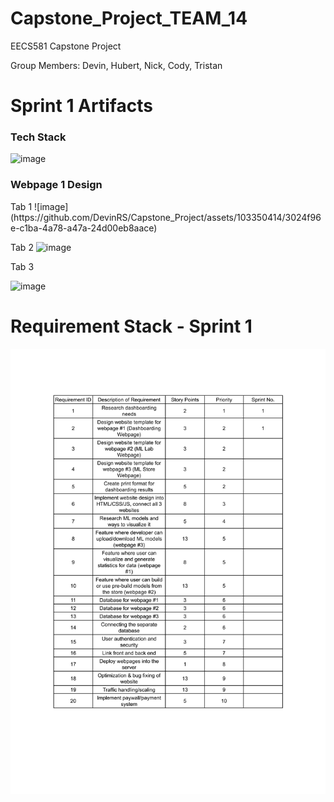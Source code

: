# Capstone_Project_TEAM_14
EECS581 Capstone Project

Group Members: Devin, Hubert, Nick, Cody, Tristan
# Sprint 1 Artifacts 

<h3>Tech Stack</h3>

![image](https://github.com/DevinRS/Capstone_Project/assets/103350414/1613a28c-395b-476b-8a3e-e88007b30500)

<h3>Webpage 1 Design</h3>
Tab 1
![image](https://github.com/DevinRS/Capstone_Project/assets/103350414/3024f96e-c1ba-4a78-a47a-24d00eb8aace)


Tab 2
![image](https://github.com/DevinRS/Capstone_Project/assets/103350414/bce1be3c-6c8d-48d6-9bbb-6b7db4d4ad50)


Tab 3

![image](https://github.com/DevinRS/Capstone_Project/assets/103350414/4c291e20-6f2f-4c28-8bf5-0605769f98cb)



# Requirement Stack - Sprint 1 

![Initial_Requirements_Stack_1-1](https://github.com/DevinRS/Capstone_Project/blob/main/Documents/png/Sprint1_Requirement_Stack.png)



